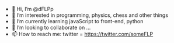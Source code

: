 - 👋 Hi, I’m @dFLPp
- 👀 I’m interested in programming, physics, chess and other things
- 🌱 I’m currently learning javaScript to front-end, python
- 💞️ I’m looking to collaborate on ...
- 📫 How to reach me: twitter = https://twitter.com/someFLP

<!---
dFLPp/dFLPp is a ✨ special ✨ repository because its `README.md` (this file) appears on your GitHub profile.
You can click the Preview link to take a look at your changes.
--->
